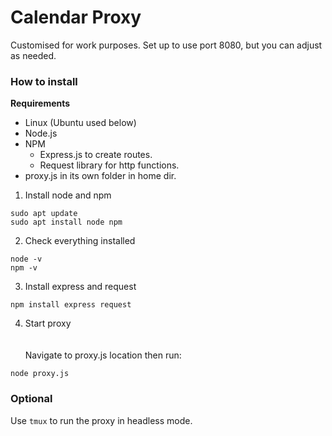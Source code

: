 # Calendar Proxy

Customised for work purposes.
Set up to use port 8080, but you can adjust as needed.

### How to install

**Requirements**
- Linux (Ubuntu used below)
- Node.js
- NPM
    - Express.js to create routes.
    - Request library for http functions.
- proxy.js in its own folder in home dir.

1. Install node and npm
```
sudo apt update
sudo apt install node npm
```
2. Check everything installed
```
node -v
npm -v
```
3. Install express and request
```
npm install express request
```
4. Start proxy <br /><br />  
Navigate to proxy.js location then run:
```
node proxy.js
```

### Optional
Use `tmux` to run the proxy in headless mode.